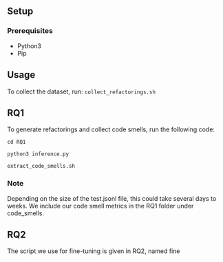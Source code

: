 ## Setup
### Prerequisites
- Python3
- Pip

## Usage
To collect the dataset, run:
`collect_refactorings.sh`

## RQ1
To generate refactorings and collect code smells, run the following code:
```
cd RQ1

python3 inference.py

extract_code_smells.sh
```

### Note
Depending on the size of the test.jsonl file, this could take several days to weeks. We include our code smell metrics in the RQ1 folder under code_smells.

## RQ2
The script we use for fine-tuning is given in RQ2, named fine
